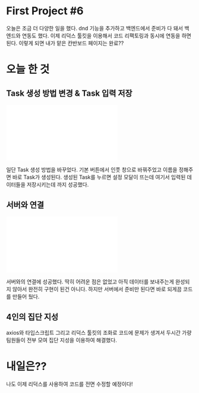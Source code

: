 # First Project #6

오늘은 조금 더 다양한 일을 했다. dnd 기능을 추가하고 백엔드에서 준비가 다 돼서 백엔드와 연동도 했다. 이제 리덕스 툴킷을 이용해서 코드 리팩토링과 동시에 연동을 하면 된다. 이렇게 되면 내가 맡은 칸반보드 페이지는 완료??

# 오늘 한 것

## Task 생성 방법 변경 & Task 입력 저장

![](./image/Frist_6_1.md)

일단 Task 생성 방법을 바꾸었다. 기본 버튼에서 인풋 창으로 바꿔주었고 이름을 정해주면 바로 Task가 생성된다. 생성된 Task를 누르면 설정 모달이 뜨는데 여기서 입력된 데이터들을 저장시키는데 까지 성공했다.

## 서버와 연결

![](./image/Frist_6_2.md)

서버와의 연결에 성공했다. 딱히 어려운 점은 없었고 아직 데이터를 보내주는게 완성되지 않아서 완전히 구현이 된건 아니다. 하지만 서버에서 준비만 된다면 바로 되게끔 코드를 만들어 뒀다.

## 4인의 집단 지성

axios와 타입스크립트 그리고 리덕스 툴킷의 조화로 코드에 문제가 생겨서 두시간 가량 팀원들이 전부 모여 집단 지성을 이용하여 해결했다.

# 내일은??

나도 이제 리덕스를 사용하여 코드를 전면 수정할 예정이다!
